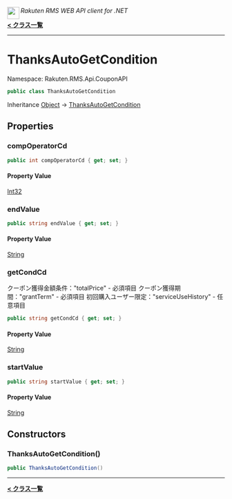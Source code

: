 <img align="left" style="height: 2em;" src="https://webservice.rakuten.co.jp/favicon.ico"><em>Rakuten RMS WEB API client for .NET</em>

[**< クラス一覧**](./)
- - -

# ThanksAutoGetCondition

Namespace: Rakuten.RMS.Api.CouponAPI

```csharp
public class ThanksAutoGetCondition
```

Inheritance [Object](https://docs.microsoft.com/en-us/dotnet/api/system.object) → [ThanksAutoGetCondition](./rakuten.rms.api.couponapi.thanksautogetcondition)

## Properties

### <a id="properties-compoperatorcd"/>**compOperatorCd**

```csharp
public int compOperatorCd { get; set; }
```

#### Property Value

[Int32](https://docs.microsoft.com/en-us/dotnet/api/system.int32)<br>

### <a id="properties-endvalue"/>**endValue**

```csharp
public string endValue { get; set; }
```

#### Property Value

[String](https://docs.microsoft.com/en-us/dotnet/api/system.string)<br>

### <a id="properties-getcondcd"/>**getCondCd**

クーポン獲得金額条件："totalPrice" - 必須項目
 クーポン獲得期間："grantTerm" - 必須項目
 初回購入ユーザー限定："serviceUseHistory" - 任意項目

```csharp
public string getCondCd { get; set; }
```

#### Property Value

[String](https://docs.microsoft.com/en-us/dotnet/api/system.string)<br>

### <a id="properties-startvalue"/>**startValue**

```csharp
public string startValue { get; set; }
```

#### Property Value

[String](https://docs.microsoft.com/en-us/dotnet/api/system.string)<br>

## Constructors

### <a id="constructors-.ctor"/>**ThanksAutoGetCondition()**

```csharp
public ThanksAutoGetCondition()
```


- - -
[**< クラス一覧**](./)
